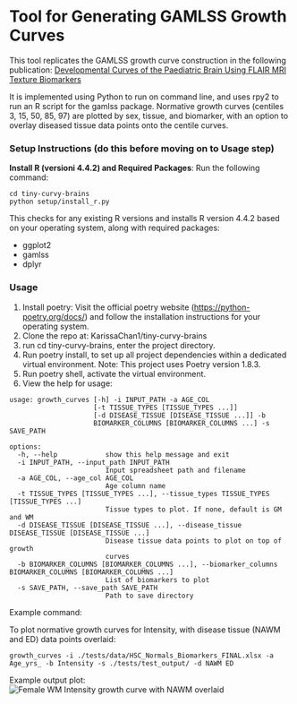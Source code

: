 # Tool for Generating GAMLSS Growth Curves
This tool replicates the GAMLSS growth curve construction in the following publication: [Developmental Curves of the Paediatric Brain Using FLAIR MRI Texture Biomarkers](https://journals.sagepub.com/doi/10.1177/08465371241262175) 

It is implemented using Python to run on command line, and uses rpy2 to run an R script for the gamlss package.
Normative growth curves (centiles 3, 15, 50, 85, 97) are plotted by sex, tissue, and biomarker, with an option to overlay diseased tissue data points onto the centile curves.

### Setup Instructions (do this before moving on to Usage step)
**Install R (versioni 4.4.2) and Required Packages**:
   Run the following command:
   ```
   cd tiny-curvy-brains
   python setup/install_r.py
   ```
This checks for any existing R versions and installs R version 4.4.2 based on your operating system, along with required packages:
- ggplot2
- gamlss
- dplyr

### Usage
1. Install poetry: Visit the official poetry website (https://python-poetry.org/docs/) and follow the installation instructions for your operating system.
2. Clone the repo at: KarissaChan1/tiny-curvy-brains
3. run cd tiny-curvy-brains, enter the project directory.
4. Run poetry install, to set up all project dependencies within a dedicated virtual environment. Note: This project uses Poetry version 1.8.3.
5. Run poetry shell, activate the virtual environment.
6. View the help for usage:
```
usage: growth_curves [-h] -i INPUT_PATH -a AGE_COL
                     [-t TISSUE_TYPES [TISSUE_TYPES ...]]
                     [-d DISEASE_TISSUE [DISEASE_TISSUE ...]] -b
                     BIOMARKER_COLUMNS [BIOMARKER_COLUMNS ...] -s SAVE_PATH

options:
  -h, --help            show this help message and exit
  -i INPUT_PATH, --input_path INPUT_PATH
                        Input spreadsheet path and filename
  -a AGE_COL, --age_col AGE_COL
                        Age column name
  -t TISSUE_TYPES [TISSUE_TYPES ...], --tissue_types TISSUE_TYPES [TISSUE_TYPES ...]
                        Tissue types to plot. If none, default is GM and WM
  -d DISEASE_TISSUE [DISEASE_TISSUE ...], --disease_tissue DISEASE_TISSUE [DISEASE_TISSUE ...]
                        Disease tissue data points to plot on top of growth
                        curves
  -b BIOMARKER_COLUMNS [BIOMARKER_COLUMNS ...], --biomarker_columns BIOMARKER_COLUMNS [BIOMARKER_COLUMNS ...]
                        List of biomarkers to plot
  -s SAVE_PATH, --save_path SAVE_PATH
                        Path to save directory
```

Example command:

To plot normative growth curves for Intensity, with disease tissue (NAWM and ED) data points overlaid:
```
growth_curves -i ./tests/data/HSC_Normals_Biomarkers_FINAL.xlsx -a Age_yrs_ -b Intensity -s ./tests/test_output/ -d NAWM ED
```

Example output plot:
![Female WM Intensity growth curve with NAWM overlaid](https://github.com/KarissaChan1/tiny-curvy-brains/blob/main/readme_pics/centile_plot_WM_F_Intensity_disease%20copy.png?raw=true)
